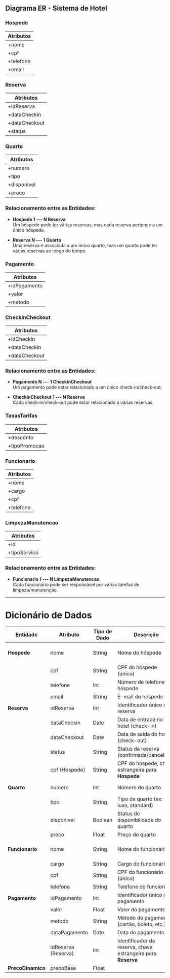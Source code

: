 ## Diagrama ER - Sistema de Hotel

### Hospede
| Atributos        |
|------------------|
| +nome            |
| +cpf             |
| +telefone        |
| +email           |

### Reserva
| Atributos        |
|------------------|
| +idReserva       |
| +dataCheckin     |
| +dataCheckout    |
| +status          |

### Quarto
| Atributos        |
|------------------|
| +numero          |
| +tipo            |
| +disponivel      |
| +preco           |

### Relacionamento entre as Entidades:

- **Hospede 1 --- N Reserva**  
  Um hóspede pode ter várias reservas, mas cada reserva pertence a um único hóspede.

- **Reserva N --- 1 Quarto**  
  Uma reserva é associada a um único quarto, mas um quarto pode ter várias reservas ao longo do tempo.

### Pagamento
| Atributos        |
|------------------|
| +idPagamento     |
| +valor           |
| +metodo          |

### CheckinCheckout
| Atributos        |
|------------------|
| +idCheckin       |
| +dataCheckin     |
| +dataCheckout    |

### Relacionamento entre as Entidades:

- **Pagamento N --- 1 CheckinCheckout**  
  Um pagamento pode estar relacionado a um único check-in/check-out.

- **CheckinCheckout 1 --- N Reserva**  
  Cada check-in/check-out pode estar relacionado a várias reservas.

### TaxasTarifas
| Atributos        |
|------------------|
| +desconto        |
| +tipoPromocao    |

### Funcionario
| Atributos        |
|------------------|
| +nome            |
| +cargo           |
| +cpf             |
| +telefone        |

### LimpezaManutencao
| Atributos        |
|------------------|
| +id              |
| +tipoServico     |

### Relacionamento entre as Entidades:

- **Funcionario 1 --- N LimpezaManutencao**  
  Cada funcionário pode ser responsável por várias tarefas de limpeza/manutenção.

---





# Dicionário de Dados

| **Entidade**         | **Atributo**          | **Tipo de Dado** | **Descrição**                                          | **Chave**            |
|----------------------|-----------------------|------------------|--------------------------------------------------------|----------------------|
| **Hospede**           | nome                  | String           | Nome do hóspede                                        | Chave Primária (cpf) |
|                      | cpf                   | String           | CPF do hóspede (único)                                 | Chave Primária       |
|                      | telefone              | Int              | Número de telefone do hóspede                          |                      |
|                      | email                 | String           | E-mail do hóspede                                      |                      |
| **Reserva**           | idReserva             | Int              | Identificador único da reserva                         | Chave Primária       |
|                      | dataCheckin           | Date             | Data de entrada no hotel (check-in)                    |                      |
|                      | dataCheckout          | Date             | Data de saída do hotel (check-out)                     |                      |
|                      | status                | String           | Status da reserva (confirmada/cancelada)               |                      |
|                      | cpf (Hospede)         | String           | CPF do hóspede, chave estrangeira para **Hospede**     | Chave Estrangeira    |
| **Quarto**            | numero                | Int              | Número do quarto                                       | Chave Primária       |
|                      | tipo                  | String           | Tipo de quarto (ex: luxo, standard)                    |                      |
|                      | disponivel            | Boolean          | Status de disponibilidade do quarto                    |                      |
|                      | preco                 | Float            | Preço do quarto                                        |                      |
| **Funcionario**       | nome                  | String           | Nome do funcionário                                    | Chave Primária (cpf) |
|                      | cargo                 | String           | Cargo do funcionário                                   |                      |
|                      | cpf                   | String           | CPF do funcionário (único)                             | Chave Primária       |
|                      | telefone              | String           | Telefone do funcionário                                |                      |
| **Pagamento**         | idPagamento           | Int              | Identificador único do pagamento                       | Chave Primária       |
|                      | valor                 | Float            | Valor do pagamento                                     |                      |
|                      | metodo                | String           | Método de pagamento (cartão, boleto, etc.)             |                      |
|                      | dataPagamento         | Date             | Data do pagamento                                      |                      |
|                      | idReserva (Reserva)   | Int              | Identificador da reserva, chave estrangeira para **Reserva** | Chave Estrangeira    |
| **PrecoDinamico**     | precoBase             | Float            |
